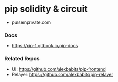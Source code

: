 # pip solidity & circuit
* pulseinprivate.com

### Docs
* https://pip-1.gitbook.io/pip-docs

### Related Repos
* UI: https://github.com/alexbabits/pip-frontend
* Relayer: https://github.com/alexbabits/pip-relayer